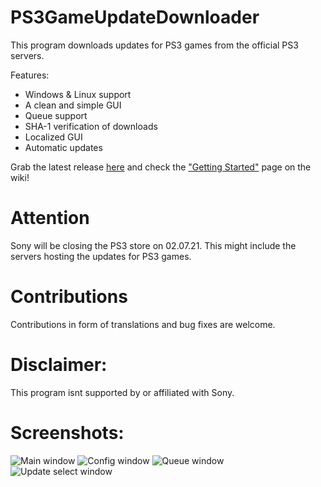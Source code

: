 # PS3GameUpdateDownloader
This program downloads updates for PS3 games from the official PS3 servers.

Features:
- Windows & Linux support
- A clean and simple GUI
- Queue support
- SHA-1 verification of downloads
- Localized GUI
- Automatic updates

Grab the latest release [here](https://github.com/shinrax2/PS3GameUpdateDownloader/releases/latest) and check the ["Getting Started"](https://github.com/shinrax2/PS3GameUpdateDownloader/wiki/Getting-Started) page on the wiki!

# Attention
Sony will be closing the PS3 store on 02.07.21. This might include the servers hosting the updates for PS3 games.

# Contributions
Contributions in form of translations and bug fixes are welcome.

# Disclaimer:
This program isnt supported by or affiliated with Sony.

# Screenshots:
![Main window](https://github.com/shinrax2/PS3GameUpdateDownloader/raw/master/screenshots/main.PNG)
![Config window](https://github.com/shinrax2/PS3GameUpdateDownloader/raw/master/screenshots/config.PNG)
![Queue window](https://github.com/shinrax2/PS3GameUpdateDownloader/raw/master/screenshots/queue.PNG)
![Update select window](https://github.com/shinrax2/PS3GameUpdateDownloader/raw/master/screenshots/select.PNG)
